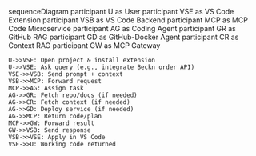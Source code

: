 sequenceDiagram
    participant U as User
    participant VSE as VS Code Extension
    participant VSB as VS Code Backend
    participant MCP as MCP Code Microservice
    participant AG as Coding Agent
    participant GR as GitHub RAG
    participant GD as GitHub-Docker Agent
    participant CR as Context RAG
    participant GW as MCP Gateway

    U->>VSE: Open project & install extension
    U->>VSE: Ask query (e.g., integrate Beckn order API)
    VSE->>VSB: Send prompt + context
    VSB->>MCP: Forward request
    MCP->>AG: Assign task
    AG->>GR: Fetch repo/docs (if needed)
    AG->>CR: Fetch context (if needed)
    AG->>GD: Deploy service (if needed)
    AG->>MCP: Return code/plan
    MCP->>GW: Forward result
    GW->>VSB: Send response
    VSB->>VSE: Apply in VS Code
    VSE->>U: Working code returned
